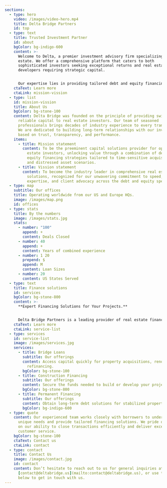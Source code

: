 ```yaml
---
sections:
  - type: hero
    video: /images/video-hero.mp4
    title: Delta Bridge Partners
    id: top
  - type: text
    title: Trusted Investment Partner
    id: about
    bgColor: bg-indigo-600
    content: >-
      Welcome to Delta, a premier investment advisory firm specializing in real
      estate. We offer a comprehensive platform that caters to both
      sophisticated investors seeking exceptional returns and real estate
      developers requiring strategic capital.


      Our expertise lies in providing tailored debt and equity financing structures that unlock value and drive growth. With a deep understanding of the real estate market and a proven track record of success, Delta Bridge Partners is your trusted partner in achieving financial objectives.
    ctaText: Learn more
    ctaLink: mission-vission
  - type: list
    id: mission-vission
    title: About Us
    bgColor: bg-stone-100
    content: Delta Bridge was founded on the principle of providing swift and
      reliable capital to real estate investors. Our team of seasoned
      professionals brings decades of industry experience to every transaction.
      We are dedicated to building long-term relationships with our investors
      based on trust, transparency, and performance.
    items:
      - title: Mission statement
        content: To be the preeminent capital solutions provider for opportunistic real
          estate investors, unlocking value through a combination of debt and
          equity financing strategies tailored to time-sensitive acquisitions
          and distressed asset scenarios.
      - title: Vission statement
        content: To become the industry leader in comprehensive real estate investment
          solutions, recognized for our unwavering commitment to speed,
          expertise, and client advocacy across the debt and equity spectrum.
  - type: map
    subtitle: Our offices
    title: Operating worldwide from our US and Europe HQs.
    image: /images/map.png
    id: offices
  - type: stats
    title: By the numbers
    image: /images/stats.jpg
    stats:
      - number: "100"
        append: +
        content: Deals Closed
      - number: 40
        append: +
        content: Years of combined experience
      - number: 1 20
        prepend: $
        append: M
        content: Loan Sizes
      - number: 20
        content: US States Served
  - type: text
    title: Finance solutions
    id: services
    bgColor: bg-stone-800
    content: >-
      **Expert Financing Solutions for Your Projects.**


      Delta Bridge Partners is a leading provider of real estate financing solutions. We offer a comprehensive suite of products designed to meet the needs of borrowers across the real estate spectrum.
    ctaText: Learn more
    ctaLink: service-list
  - type: services
    id: service-list
    image: /images/services.jpg
    services:
      - title: Bridge Loans
        subtitle: Our offerings
        content: Access capital quickly for property acquisitions, renovations, or
          refinancing.
        bgColor: bg-stone-100
      - title: Construction Financing
        subtitle: Our offerings
        content: Secure the funds needed to build or develop your project.
        bgColor: bg-stone-800
      - title: Permanent Financing
        subtitle: Our offerings
        content: Obtain long-term debt solutions for stabilized properties.
        bgColor: bg-indigo-600
  - type: quote
    content: Our experienced team works closely with borrowers to understand their
      unique needs and provide tailored financing solutions. We pride ourselves
      on our ability to close transactions efficiently and deliver exceptional
      customer service.
    bgColor: bg-stone-100
    ctaText: Contact us
    ctaLink: contact
  - type: contact
    title: Contact Us
    image: /images/contact.jpg
    id: contact
    content: Don’t hesitate to reach out to us for general inquiries at
      [contact@deltabridge.us](mailto:contact@deltabridge.us), or use the form
      below to get in touch with us.
---
```

